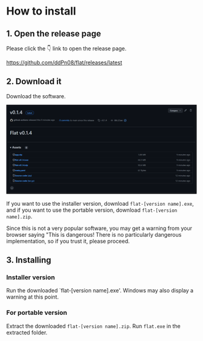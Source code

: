 # How to install

## 1. Open the release page

Please click the 👇 link to open the release page.

https://github.com/ddPn08/flat/releases/latest

## 2. Download it

Download the software.

![](/assets/screenshots/docs-installtion-download-01.png)

If you want to use the installer version, download `flat-[version name].exe`, and if you want to use the portable version, download `flat-[version name].zip`.

Since this is not a very popular software, you may get a warning from your browser saying "This is dangerous! There is no particularly dangerous implementation, so if you trust it, please proceed.

## 3. Installing

### Installer version

Run the downloaded `flat-[version name].exe'.
Windows may also display a warning at this point.

### For portable version

Extract the downloaded `flat-[version name].zip`.
Run `flat.exe` in the extracted folder.
